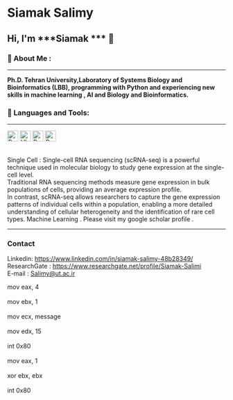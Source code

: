 # Siamak Salimy    
<!--START_SECTION:waka -->    
<!--END_SECTION:waka--> 
 
## Hi, I'm ***Siamak ***  🙂        

### 🔎 About Me :    
<hr/>
 
**Ph.D.   Tehran University,Laboratory of Systems Biology and Bioinformatics (LBB), programming with Python and experiencing new skills in machine learning , AI and Biology and Bioinformatics.**


###  🧰 Languages and Tools:     
<hr/> 


<p>

<img alt="Python" src="https://img.shields.io/badge/Python-14354C?style=for-the-badge&logo=python&logoColor=white" height="25px"/>  
<img alt="Ubuntu" src="https://img.shields.io/badge/Ubuntu-E95420?style=for-the-badge&logo=ubuntu&logoColor=white" height="25px"/>
<img alt="R" src="https://img.shields.io/badge/R-R--Programming-brightgreen" height="25px"/>
<img alt="R" src="https://img.shields.io/badge/SingleCell-.-blueviolet" height="25px"/> 
</p></br>
Single Cell : 
Single-cell RNA sequencing (scRNA-seq) is a powerful technique used in molecular biology to study gene expression at the single-cell level.</br>
Traditional RNA sequencing methods measure gene expression in bulk populations of cells, providing an average expression profile.</br> 
In contrast, scRNA-seq allows researchers to capture the gene expression patterns of individual cells within a population, enabling a more detailed understanding of cellular heterogeneity and the identification of rare cell types.
Machine Learning . 
Please visit my google scholar profile .</br>  
<hr/>

###  Contact 

Linkedin: https://www.linkedin.com/in/siamak-salimy-48b28349/</br>
ResearchGate : https://www.researchgate.net/profile/Siamak-Salimi</br> 
E-mail :  Salimy@ut.ac.ir  

mov eax, 4 </br>        
    mov ebx, 1    </br>     
    mov ecx, message  </br>  
    mov edx, 15       </br>  
    int 0x80         </br>   
    mov eax, 1     </br>  
    xor ebx, ebx   </br>   
    int 0x80         
 
